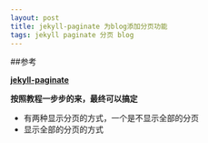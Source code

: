```yaml
---
layout: post
title: jekyll-paginate 为blog添加分页功能
tags: jekyll paginate 分页 blog
---
```


##参考

[**jekyll-paginate**](http://jekyllrb.com/docs/pagination/)


**按照教程一步步的来，最终可以搞定**

* 有两种显示分页的方式，一个是不显示全部的分页
* 显示全部的分页的方式
